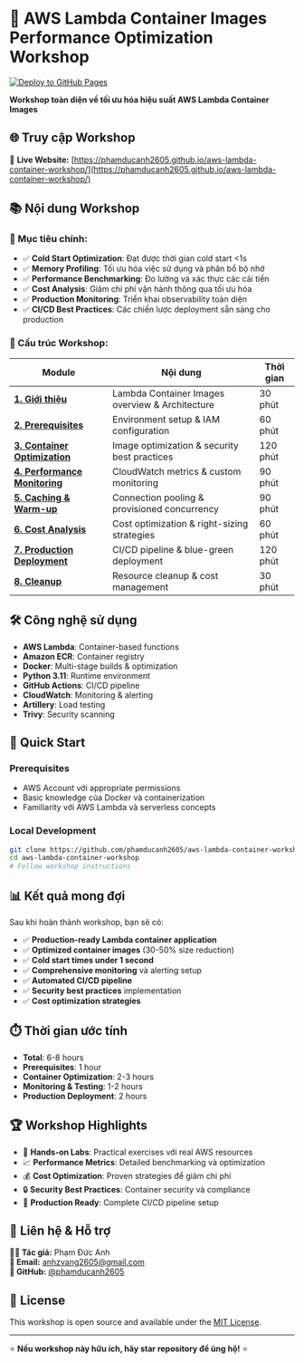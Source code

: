 # 🚀 AWS Lambda Container Images Performance Optimization Workshop

[![Deploy to GitHub Pages](https://github.com/phamducanh2605/aws-lambda-container-workshop/actions/workflows/pages.yml/badge.svg)](https://github.com/phamducanh2605/aws-lambda-container-workshop/actions/workflows/pages.yml)

**Workshop toàn diện về tối ưu hóa hiệu suất AWS Lambda Container Images**

## 🌐 Truy cập Workshop
🔗 **Live Website:** [https://phamducanh2605.github.io/aws-lambda-container-workshop/](https://phamducanh2605.github.io/aws-lambda-container-workshop/)

## 📚 Nội dung Workshop

### 🎯 Mục tiêu chính:
- ✅ **Cold Start Optimization**: Đạt được thời gian cold start <1s
- ✅ **Memory Profiling**: Tối ưu hóa việc sử dụng và phân bổ bộ nhớ  
- ✅ **Performance Benchmarking**: Đo lường và xác thực các cải tiến
- ✅ **Cost Analysis**: Giảm chi phí vận hành thông qua tối ưu hóa
- ✅ **Production Monitoring**: Triển khai observability toàn diện
- ✅ **CI/CD Best Practices**: Các chiến lược deployment sẵn sàng cho production

### 📖 Cấu trúc Workshop:

| Module | Nội dung | Thời gian |
|--------|----------|-----------|
| **[1. Giới thiệu](1-introduce/)** | Lambda Container Images overview & Architecture | 30 phút |
| **[2. Prerequisites](2-prerequiste/)** | Environment setup & IAM configuration | 60 phút |
| **[3. Container Optimization](3-container-optimization/)** | Image optimization & security best practices | 120 phút |
| **[4. Performance Monitoring](4-monitoring/)** | CloudWatch metrics & custom monitoring | 90 phút |
| **[5. Caching & Warm-up](5-caching-warmup/)** | Connection pooling & provisioned concurrency | 90 phút |
| **[6. Cost Analysis](6-cost-analysis/)** | Cost optimization & right-sizing strategies | 60 phút |
| **[7. Production Deployment](7-production/)** | CI/CD pipeline & blue-green deployment | 120 phút |
| **[8. Cleanup](8-cleanup/)** | Resource cleanup & cost management | 30 phút |

## 🛠️ Công nghệ sử dụng

- **AWS Lambda**: Container-based functions
- **Amazon ECR**: Container registry  
- **Docker**: Multi-stage builds & optimization
- **Python 3.11**: Runtime environment
- **GitHub Actions**: CI/CD pipeline
- **CloudWatch**: Monitoring & alerting
- **Artillery**: Load testing
- **Trivy**: Security scanning

## 🚀 Quick Start

### Prerequisites
- AWS Account với appropriate permissions
- Basic knowledge của Docker và containerization
- Familiarity với AWS Lambda và serverless concepts

### Local Development
```bash
git clone https://github.com/phamducanh2605/aws-lambda-container-workshop.git
cd aws-lambda-container-workshop
# Follow workshop instructions
```

## 📊 Kết quả mong đợi

Sau khi hoàn thành workshop, bạn sẽ có:

- ✅ **Production-ready Lambda container application**
- ✅ **Optimized container images** (30-50% size reduction)
- ✅ **Cold start times under 1 second**
- ✅ **Comprehensive monitoring** và alerting setup
- ✅ **Automated CI/CD pipeline**
- ✅ **Security best practices** implementation
- ✅ **Cost optimization strategies**

## ⏱️ Thời gian ước tính

- **Total**: 6-8 hours
- **Prerequisites**: 1 hour  
- **Container Optimization**: 2-3 hours
- **Monitoring & Testing**: 1-2 hours
- **Production Deployment**: 2 hours

## 🏆 Workshop Highlights

- 🎯 **Hands-on Labs**: Practical exercises với real AWS resources
- 📈 **Performance Metrics**: Detailed benchmarking và optimization
- 💰 **Cost Optimization**: Proven strategies để giảm chi phí
- 🔒 **Security Best Practices**: Container security và compliance
- 🚀 **Production Ready**: Complete CI/CD pipeline setup

## 📧 Liên hệ & Hỗ trợ

**👨‍💻 Tác giả:** Phạm Đức Anh  
**📧 Email:** anhzvang2605@gmail.com  
**🐙 GitHub:** [@phamducanh2605](https://github.com/phamducanh2605)

## 📄 License

This workshop is open source and available under the [MIT License](LICENSE).

---

⭐ **Nếu workshop này hữu ích, hãy star repository để ủng hộ!** ⭐
